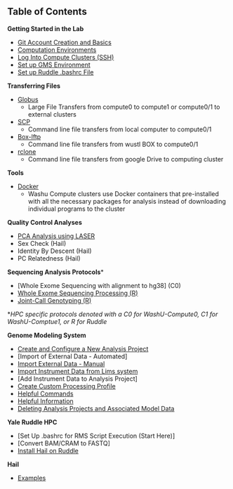 # 
## Table of Contents
**Getting Started in the Lab**
  * [Git Account Creation and Basics](./getting_started/Git.md "Git")
  * [Computation Environments](./getting_started/computation_environments.md)
  * [Log Into Compute Clusters (SSH)](./getting_started/SSH.md "Logging In (SSH)")
  * [Set up GMS Environment](./getting_started/gms_set_up.md)
  * [Set up Ruddle .bashrc File](./getting_started/set_up_ruddle_bashrc.md)

**Transferring Files**
* [Globus](./transferring_files/Globus.md "Globus")
  * Large File Transfers from compute0 to compute1 or compute0/1 to external clusters
* [SCP](./transferring_files/SCP.md "SCP")
  * Command line file transfers from local computer to compute0/1
* [Box-lftp](./transferring_files/box_lftp.md)
  * Command line file transfers from wustl BOX to compute0/1
* [rclone](./transferring_files/rclone.md)
  * Command line file transfers from google Drive to computing cluster

**Tools**
  * [Docker](./tools/Docker.md "Docker")
    * Washu Compute clusters use Docker containers that pre-installed with all the necessary packages for analysis instead of downloading individual programs to the cluster

**Quality Control Analyses**
* [PCA Analysis using LASER](./seq_analysis_protocols/pca_analysis_w_trace.md)
* Sex Check (Hail)
* Identity By Descent (Hail)
* PC Relatedness (Hail)

**Sequencing Analysis Protocols***  
  * [Whole Exome Sequencing with alignment to hg38] (C0)
  * [Whole Exome Sequencing Processing (R)](./seq_analysis_protocols/ruddle_exome.md)
  * [Joint-Call Genotyping (R)](./seq_analysis_protocols/joint_call_genotyping_ruddle.md)
    
**HPC specific protocols denoted with a C0 for WashU-Compute0, C1 for WashU-Comptue1, or R for Ruddle*
    
**Genome Modeling System**
  * [Create and Configure a New Analysis Project](./Genome_Modeling_System/create_analysis_project_GMS.md)
  * [Import of External Data - Automated]
  * [Import External Data - Manual](./Genome_Modeling_System/import_external_data_manually.md)
  * [Import Instrument Data from Lims system](https://github.com/jinlab-washu/Jin-lab.manual/blob/master/Genome_Modeling_System/import_instrument_data_from_lims_system.md)
  * [Add Instrument Data to Analysis Project]
  * [Create Custom Processing Profile](./Genome_Modeling_System/custom_processing_profile.md)
  * [Helpful Commands](./Genome_Modeling_System/gms_commands.md)
  * [Helpful Information](./Genome_Modeling_System/gms_info.md)
  * [Deleting Analysis Projects and Associated Model Data](./Genome_Modeling_System/delete_model_data.md)

**Yale Ruddle HPC**
  * [Set Up .bashrc for RMS Script Execution (Start Here)]
  * [Convert BAM/CRAM to FASTQ]
  * [Install Hail on Ruddle](./yale_ruddle/Hail_Installation.md)

**Hail**
  * [Examples](./hail/examples)
